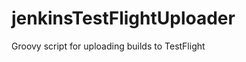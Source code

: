 jenkinsTestFlightUploader
=========================

Groovy script for uploading builds to TestFlight
